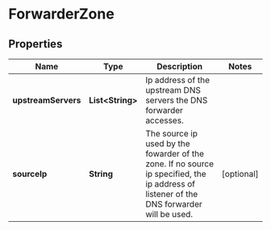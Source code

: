 # ForwarderZone

## Properties
Name | Type | Description | Notes
------------ | ------------- | ------------- | -------------
**upstreamServers** | **List&lt;String&gt;** | Ip address of the upstream DNS servers the DNS forwarder accesses.  | 
**sourceIp** | **String** | The source ip used by the fowarder of the zone. If no source ip specified, the ip address of listener of the DNS forwarder will be used.  |  [optional]
